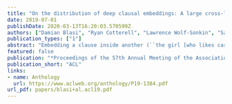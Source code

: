 ```yaml
---
title: "On the distribution of deep clausal embeddings: A large cross-linguistic study"
date: 2019-07-01
publishDate: 2020-03-13T16:20:03.570599Z
authors: ["Damian Blasi", "Ryan Cotterell", "Lawrence Wolf-Sonkin", "Sabine Stoll", "Balthasar Bickel", "Marco Baroni"]
publication_types: ["1"]
abstract: "Embedding a clause inside another (``the girl [who likes cars [that run fast]] has arrived″) is a fundamental resource that has been argued to be a key driver of linguistic expressiveness. As such, it plays a central role in fundamental debates on what makes human language unique, and how they might have evolved. Empirical evidence on the prevalence and the limits of embeddings has however been based on either laboratory setups or corpus data of relatively limited size. We introduce here a collection of large, dependency-parsed written corpora in 17 languages, that allow us, for the first time, to capture clausal embedding through dependency graphs and assess their distribution. Our results indicate that there is no evidence for hard constraints on embedding depth: the tail of depth distributions is heavy. Moreover, although deeply embedded clauses tend to be shorter, suggesting processing load issues, complex sentences with many embeddings do not display a bias towards less deep embeddings. Taken together, the results suggest that deep embeddings are not disfavoured in written language. More generally, our study illustrates how resources and methods from latest-generation big-data NLP can provide new perspectives on fundamental questions in theoretical linguistics."
featured: false
publication: "*Proceedings of the 57th Annual Meeting of the Association for Computational Linguistics*"
publication_short: "ACL"
links:
- name: Anthology
  url: https://www.aclweb.org/anthology/P19-1384.pdf
url_pdf: papers/blasi+al.acl19.pdf
---
```


